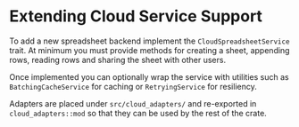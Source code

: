 # Extending Cloud Service Support

To add a new spreadsheet backend implement the `CloudSpreadsheetService` trait.
At minimum you must provide methods for creating a sheet, appending rows,
reading rows and sharing the sheet with other users.

Once implemented you can optionally wrap the service with utilities such as
`BatchingCacheService` for caching or `RetryingService` for resiliency.

Adapters are placed under `src/cloud_adapters/` and re-exported in
`cloud_adapters::mod` so that they can be used by the rest of the crate.
